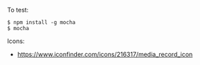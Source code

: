 To test:

```
$ npm install -g mocha
$ mocha
```

Icons:

* <https://www.iconfinder.com/icons/216317/media_record_icon>
